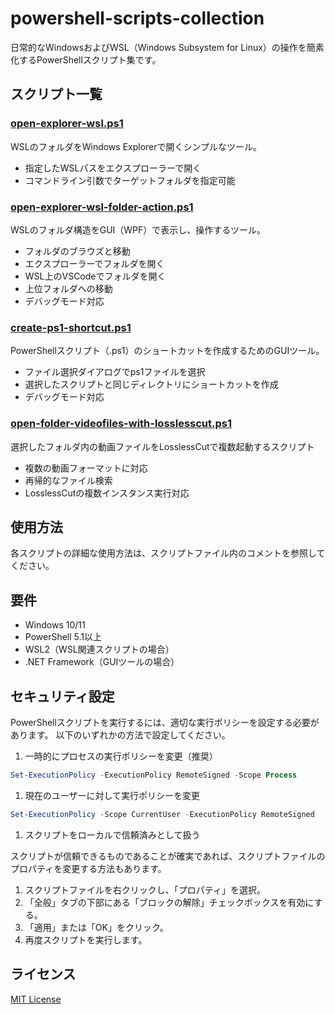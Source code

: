 # powershell-scripts-collection

日常的なWindowsおよびWSL（Windows Subsystem for Linux）の操作を簡素化するPowerShellスクリプト集です。

## スクリプト一覧

### [open-explorer-wsl.ps1](./scripts/open-explorer-wsl.ps1)

WSLのフォルダをWindows Explorerで開くシンプルなツール。

- 指定したWSLパスをエクスプローラーで開く
- コマンドライン引数でターゲットフォルダを指定可能

### [open-explorer-wsl-folder-action.ps1](./scripts/open-explorer-wsl-folder-action.ps1)

WSLのフォルダ構造をGUI（WPF）で表示し、操作するツール。

- フォルダのブラウズと移動
- エクスプローラーでフォルダを開く
- WSL上のVSCodeでフォルダを開く
- 上位フォルダへの移動
- デバッグモード対応

### [create-ps1-shortcut.ps1](./scripts/create-ps1-shortcut.ps1)

PowerShellスクリプト（.ps1）のショートカットを作成するためのGUIツール。

- ファイル選択ダイアログでps1ファイルを選択
- 選択したスクリプトと同じディレクトリにショートカットを作成
- デバッグモード対応

### [open-folder-videofiles-with-losslesscut.ps1](./scripts/open-folder-videofiles-with-losslesscut.ps1)

選択したフォルダ内の動画ファイルをLosslessCutで複数起動するスクリプト

- 複数の動画フォーマットに対応
- 再帰的なファイル検索
- LosslessCutの複数インスタンス実行対応

## 使用方法

各スクリプトの詳細な使用方法は、スクリプトファイル内のコメントを参照してください。

## 要件

- Windows 10/11
- PowerShell 5.1以上
- WSL2（WSL関連スクリプトの場合）
- .NET Framework（GUIツールの場合）

## セキュリティ設定

PowerShellスクリプトを実行するには、適切な実行ポリシーを設定する必要があります。
以下のいずれかの方法で設定してください。

1. 一時的にプロセスの実行ポリシーを変更（推奨）

```powershell
Set-ExecutionPolicy -ExecutionPolicy RemoteSigned -Scope Process
```

1. 現在のユーザーに対して実行ポリシーを変更

```powershell
Set-ExecutionPolicy -Scope CurrentUser -ExecutionPolicy RemoteSigned
```

1. スクリプトをローカルで信頼済みとして扱う

スクリプトが信頼できるものであることが確実であれば、スクリプトファイルのプロパティを変更する方法もあります。

1. スクリプトファイルを右クリックし、「プロパティ」を選択。
2. 「全般」タブの下部にある「ブロックの解除」チェックボックスを有効にする。
3. 「適用」または「OK」をクリック。
4. 再度スクリプトを実行します。

## ライセンス

[MIT License](./LICENSE)
